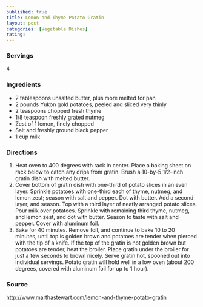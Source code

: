 ```yaml
---
published: true
title: Lemon-and-Thyme Potato Gratin
layout: post
categories: [Vegetable Dishes]
rating: 
---
```

### Servings
4

### Ingredients
- 2 tablespoons unsalted butter, plus more melted for pan
- 2 pounds Yukon gold potatoes, peeled and sliced very thinly
- 2 teaspoons chopped fresh thyme
- 1/8 teaspoon freshly grated nutmeg
- Zest of 1 lemon, finely chopped
- Salt and freshly ground black pepper
- 1 cup milk



### Directions
1. Heat oven to 400 degrees with rack in center. Place a baking sheet on rack below to catch any drips from gratin. Brush a 10-by-5 1/2-inch gratin dish with melted butter.
2. Cover bottom of gratin dish with one-third of potato slices in an even layer. Sprinkle potatoes with one-third each of thyme, nutmeg, and lemon zest; season with salt and pepper. Dot with butter. Add a second layer, and season. Top with a third layer of neatly arranged potato slices. Pour milk over potatoes. Sprinkle with remaining third thyme, nutmeg, and lemon zest, and dot with butter. Season to taste with salt and pepper. Cover with aluminum foil.
3. Bake for 40 minutes. Remove foil, and continue to bake 10 to 20 minutes, until top is golden brown and potatoes are tender when pierced with the tip of a knife. If the top of the gratin is not golden brown but potatoes are tender, heat the broiler. Place gratin under the broiler for just a few seconds to brown nicely. Serve gratin hot, spooned out into individual servings. Potato gratin will hold well in a low oven (about 200 degrees, covered with aluminum foil for up to 1 hour).

### Source
<a href="http://www.marthastewart.com/lemon-and-thyme-potato-gratin" target="new">http://www.marthastewart.com/lemon-and-thyme-potato-gratin</a>
